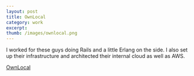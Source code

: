 ```yaml
---
layout: post
title: OwnLocal 
category: work
excerpt: 
thumb: /images/ownlocal.png
---
```


<div class="txt">
<p>I worked for these guys doing Rails and a little Erlang on the side. I also set up their infrastructure and architected their internal cloud as well as AWS.</p>
<p><a href="http://www.ownlocal.com/">OwnLocal</a></p>
</div>

